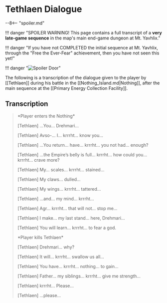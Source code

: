# Tethlaen Dialogue

--8<-- "spoiler.md"

!!! danger "SPOILER WARNING! This page contains a full transcript of a **very late-game sequence** in the map's main end-game dungeon at Mt. Yavhlix."

!!! danger "If you have not COMPLETED the initial sequence at Mt. Yavhlix, through the "Free the Ever-Fear" achievement, then you have not seen this yet!"

!!! danger "![Spoiler Door](/assets/img/spoiler_door.png)"

The following is a transcription of the dialogue given to the player by [[Tethlaen]] during his battle in the [[Nothing_Island.md|Nothing]], after the main sequence at the [[Primary Energy Collection Facility]]. 

## Transcription
> \*Player enters the Nothing*
>
> [Tethlaen] …You… Drehmari…
>
> [Tethlaen] Avso-... I… krrrht… know you…
>
> [Tethlaen] …You return… have… krrrht… you not had… enough?
> 
> [Tethlaen] …the Empire’s belly is full… krrrht… how could you… krrrht… crave more?
>
> [Tethlaen] My… scales… krrrht… stained…
> 
> [Tethlaen] My claws… dulled…
>
> [Tethlaen] My wings… krrrht… tattered…
>
> [Tethlaen] …and… my mind… krrrht…
>
> [Tethlaen] Agr… krrrht… that will not… stop me…
>
> [Tethlaen] I make… my last stand… here, Drehmari…
>
> [Tethlaen] You will learn… krrrht… to fear a god.
>
> \*Player kills Tethlaen*
> 
> [Tethlaen] Drehmari… why?
>
> [Tethlaen] It will… krrrht… swallow us all…
>
> [Tethlaen] You have… krrrht… nothing… to gain…
>
> [Tethlaen] Father… my siblings… krrrht… give me strength…
>
> [Tethlaen] krrrht… Please…
>
> [Tethlaen] …please…
